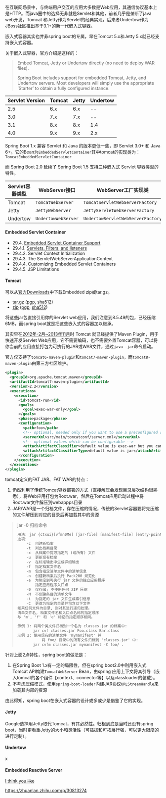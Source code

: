 在互联网场景中，与终端用户交互的应用大多数是Web应用，其通信协议基本上是HTTP。而java圈中的选择无非就是Servlet和其他，前者几乎是垄断了java web开发，Tomcat 和Jetty作为Servlet的经典实现，后来者Undertow作为JBoss社区推出基于3.1+的新一代嵌入式容器。

嵌入式容器其实也并非spring boot的专属，早在Tomcat 5.x和Jetty 5.x就已经支持嵌入式容器。

关于嵌入式容器，官方介绍是这样的：

> Embed Tomcat, Jetty or Undertow directly (no need to deploy WAR files).
>
> Spring Boot includes support for embedded Tomcat, Jetty, and Undertow servers. Most developers will simply use the appropriate ‘Starter’ to obtain a fully configured instance.

| Servlet Version | Tomcat | Jetty | Undertow |
| --------------- | ------ | ----- | -------- |
| 2.5             | 6.x    | 6.x   | --       |
| 3.0             | 7.x    | 7.x   | --       |
| 3.1             | 8.x    | 8.x   | 1.4      |
| 4.0             | 9.x    | 9.x   | 2.x      |

Spring Boot 1.x 兼容 Servlet 和 Java 的版本更低一些，即 Servlet 3.0+ 和 Java 6+。它的Bean为`EmbeddedServletContainer`其中tomcat的实现类为：`TomcatEmbeddedServletContainer`

而 Spring Boot 2.0 延续了 Spring Boot 1.5 支持三种嵌入式 Servlet 容器类型的特性。

| Servlet容器类型 | WebServer接口       | WebServer工厂实现类               |
| --------------- | ------------------- | --------------------------------- |
| Tomcat          | `TomcatWebServer`   | `TomcatServletWebServerFactory`   |
| Jetty           | `JettyWebServer`    | `JettyServletWebServerFactory`    |
| Undertow        | `UndertowWebServer` | `UndertowServletWebServerFactory` |

#### Embedded Servlet Container

- 29.4. [Embedded Servlet Container Support](https://docs.spring.io/spring-boot/docs/2.1.10.RELEASE/reference/html/boot-features-developing-web-applications.html#boot-features-embedded-container)
- 29.4.1. [Servlets, Filters, and listeners](https://docs.spring.io/spring-boot/docs/2.1.10.RELEASE/reference/html/boot-features-developing-web-applications.html#boot-features-embedded-container)
- 29.4.2. Servlet Context Initialization
- 29.4.3. The ServletWebServerApplicationContext
- 29.4.4. Customizing Embedded Servlet Containers
- 29.4.5. JSP Limitations

#### Tomcat

可以从[官方Downloads](https://tomcat.apache.org/download-80.cgi)中下载Embedded zip或tar.gz。

- [tar.gz](http://mirrors.tuna.tsinghua.edu.cn/apache/tomcat/tomcat-8/v8.5.49/bin/embed/apache-tomcat-8.5.49-embed.tar.gz) ([pgp](https://www.apache.org/dist/tomcat/tomcat-8/v8.5.49/bin/embed/apache-tomcat-8.5.49-embed.tar.gz.asc), [sha512](https://www.apache.org/dist/tomcat/tomcat-8/v8.5.49/bin/embed/apache-tomcat-8.5.49-embed.tar.gz.sha512))
- [zip](http://mirrors.tuna.tsinghua.edu.cn/apache/tomcat/tomcat-8/v8.5.49/bin/embed/apache-tomcat-8.5.49-embed.zip) ([pgp](https://www.apache.org/dist/tomcat/tomcat-8/v8.5.49/bin/embed/apache-tomcat-8.5.49-embed.zip.asc), [sha512](https://www.apache.org/dist/tomcat/tomcat-8/v8.5.49/bin/embed/apache-tomcat-8.5.49-embed.zip.sha512))

将这些jar包直接引用你的Servlet web应用，我们注意到8.5.49的包，已经压缩6MB，而spring boot就是把这些嵌入式的容器加以继承。

其实早在[2012年-2月~2013年11月](http://tomcat.apache.org/maven-plugin.html)时 Tomcat 就已经提供了Maven Plugin，用于快速开发Servlet Web应用，它不需要编码，也不需要外置Tomcat容器，可以将你当前的应用直接打包为可执行的JAR或WAR文件，通过`java -jar`命令启动。

官方仅支持了`tomcat6-maven-plugin`和`tomcat7-maven-plugin`，而`tomcat8-maven-plugin`由第三方社区维护。

```xml
<plugin>
  <groupId>org.apache.tomcat.maven</groupId>
  <artifactId>tomcat7-maven-plugin</artifactId>
  <version>2.2</version>
  <executions>
    <execution>
      <id>tomcat-run</id>
      <goals>
        <goal>exec-war-only</goal>
      </goals>
      <phase>package</phase>
      <configuration>
        <path>foo</path>
        <!-- optional, needed only if you want to use a preconfigured server.xml file -->
        <serverXml>src/main/tomcatconf/server.xml</serverXml>
        <!-- optional values which can be configurable -->
        <attachArtifactClassifier>default value is exec-war but you can customize</attachArtifactClassifier>
        <attachArtifactClassifierType>default value is jar</attachArtifactClassifierType>
      </configuration>
    </execution>
  </executions>
</plugin>
```

tomcat定义的FAT JAR、FAT WAR的特点：

1. 仍然利用了传统Tomcat容器部署的方式（直接解压会发现目录层次结构很熟悉），将Web应用打包为Root.war，然后在Tomcat应用启动过程中将Root.war文件解压到webappps目录
2. JAR/WAR是一个归档文件，存在压缩的情况，传统的Servlet容器要将先压缩的文件解压到对应的目录后再加载其中的资源

> jar -0 归档命令
>
> ```html
> 用法: jar {ctxui}[vfmn0Me] [jar-file] [manifest-file] [entry-point] [-C dir] files ...
> 选项:
>     -c  创建新档案
>     -t  列出档案目录
>     -x  从档案中提取指定的 (或所有) 文件
>     -u  更新现有档案
>     -v  在标准输出中生成详细输出
>     -f  指定档案文件名
>     -m  包含指定清单文件中的清单信息
>     -n  创建新档案后执行 Pack200 规范化
>     -e  为绑定到可执行 jar 文件的独立应用程序
>         指定应用程序入口点
>     -0  仅存储; 不使用任何 ZIP 压缩
>     -M  不创建条目的清单文件
>     -i  为指定的 jar 文件生成索引信息
>     -C  更改为指定的目录并包含以下文件
> 如果任何文件为目录, 则对其进行递归处理。
> 清单文件名, 档案文件名和入口点名称的指定顺序
> 与 'm', 'f' 和 'e' 标记的指定顺序相同。
> 
> 示例 1: 将两个类文件归档到一个名为 classes.jar 的档案中:
>        jar cvf classes.jar Foo.class Bar.class
> 示例 2: 使用现有的清单文件 'mymanifest' 并
>            将 foo/ 目录中的所有文件归档到 'classes.jar' 中:
>        jar cvfm classes.jar mymanifest -C foo/ .
> ```

针对上面2点特性，spring boot的做法是：

1. 在Spring Boot 1.x有一定的局限性，但在spring boot2.0中利用嵌入式Tomcat API构建`TomcatWebServer` Bean，由spring 应用上下文将其引导（嵌入tomcat的各个组件【context、connector等】以及classloader的装载）。
2. 不考虑压缩模式，使用`spring-boot-loader`内建JAR协议`URLStreamHandle`来加载其内部的资源


由此得知，spring boot在嵌入式容器的设计或多或少是借鉴了它的实现。

#### Jetty

Google选择用Jetty取代Tomcat，有其必然性。归根到底是当时还没有spring boot，当时更看重Jetty的大小和灵活性（可插拔和可拓展行强，可以更大限度的进行定制）。



#### Undertow

x

#### Embedded Reactive Server

[I think you ~~like~~](https://docs.spring.io/spring-boot/docs/2.1.10.RELEASE/reference/html/boot-features-developing-web-applications.html#boot-features-reactive-server)

https://zhuanlan.zhihu.com/p/30813274